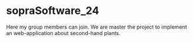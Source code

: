# sopraSoftware_24
Here my group members can join. We are master the project to implement an web-application about second-hand plants.
